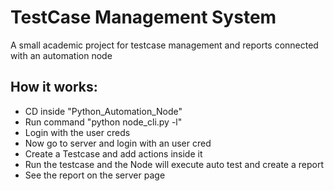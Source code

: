 # TestCase Management System

A small academic project for testcase management and reports connected with an automation node

## How it works:
- CD inside "Python_Automation_Node"
- Run command "python node_cli.py -l"
- Login with the user creds
- Now go to server and login with an user cred
- Create a Testcase and add actions inside it
- Run the testcase and the Node will execute auto test and create a report
- See the report on the server page
